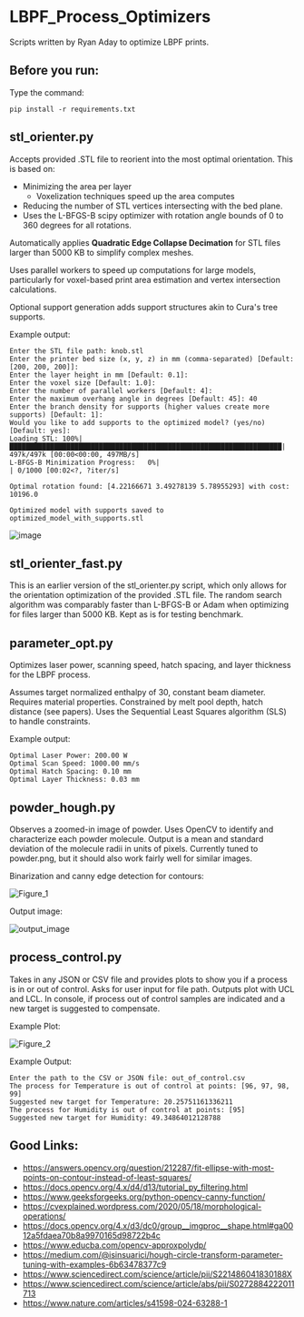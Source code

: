 # LBPF_Process_Optimizers

Scripts written by Ryan Aday to optimize LBPF prints.

## Before you run:

Type the command:

    pip install -r requirements.txt

## stl_orienter.py
Accepts provided .STL file to reorient into the most optimal orientation. This is based on:
  - Minimizing the area per layer
    - Voxelization techniques speed up the area computes
  - Reducing the number of STL vertices intersecting with the bed plane.
  - Uses the L-BFGS-B scipy optimizer with rotation angle bounds of 0 to 360 degrees for all rotations.

Automatically applies **Quadratic Edge Collapse Decimation** for STL files larger than 5000 KB to simplify complex meshes.

Uses parallel workers to speed up computations for large models, particularly for voxel-based print area estimation and vertex intersection calculations.

Optional support generation adds support structures akin to Cura's tree supports.

Example output:

    Enter the STL file path: knob.stl
    Enter the printer bed size (x, y, z) in mm (comma-separated) [Default: [200, 200, 200]]:
    Enter the layer height in mm [Default: 0.1]:
    Enter the voxel size [Default: 1.0]:
    Enter the number of parallel workers [Default: 4]:
    Enter the maximum overhang angle in degrees [Default: 45]: 40
    Enter the branch density for supports (higher values create more supports) [Default: 1]:
    Would you like to add supports to the optimized model? (yes/no) [Default: yes]:
    Loading STL: 100%|███████████████████████████████████████████████████████████████████| 497k/497k [00:00<00:00, 497MB/s]
    L-BFGS-B Minimization Progress:   0%|                                                       | 0/1000 [00:02<?, ?iter/s]
    
    Optimal rotation found: [4.22166671 3.49278139 5.78955293] with cost: 10196.0
    
    Optimized model with supports saved to optimized_model_with_supports.stl

![image](https://github.com/user-attachments/assets/4962eb3f-c50c-45d9-acf2-fee5fd32f4dd)

## stl_orienter_fast.py
This is an earlier version of the stl_orienter.py script, which only allows for the orientation optimization of the provided .STL file.
The random search algorithm was comparably faster than L-BFGS-B or Adam when optimizing for files larger than 5000 KB.
Kept as is for testing benchmark.


## parameter_opt.py
Optimizes laser power, scanning speed, hatch spacing, and layer thickness for the LBPF process.

Assumes target normalized enthalpy of 30, constant beam diameter.
Requires material properties.
Constrained by melt pool depth, hatch distance (see papers).
Uses the Sequential Least Squares algorithm (SLS) to handle constraints.

Example output:

    Optimal Laser Power: 200.00 W
    Optimal Scan Speed: 1000.00 mm/s
    Optimal Hatch Spacing: 0.10 mm
    Optimal Layer Thickness: 0.03 mm

## powder_hough.py
Observes a zoomed-in image of powder. Uses OpenCV to identify and characterize each powder molecule.
Output is a mean and standard deviation of the molecule radii in units of pixels.
Currently tuned to powder.png, but it should also work fairly well for similar images.

Binarization and canny edge detection for contours:

![Figure_1](https://github.com/user-attachments/assets/563e14b1-7dc9-47f3-8143-c7159224597d)

Output image:

![output_image](https://github.com/user-attachments/assets/4eda6586-5d06-41aa-9e68-2c5061e1c13e)

## process_control.py
Takes in any JSON or CSV file and provides plots to show you if a process is in or out of control.
Asks for user input for file path.
Outputs plot with UCL and LCL. In console, if process out of control samples are indicated and a new target is suggested to compensate.

Example Plot:

![Figure_2](https://github.com/user-attachments/assets/e929b244-9500-433f-b560-3aa6c61bc144)

Example Output:

    Enter the path to the CSV or JSON file: out_of_control.csv
    The process for Temperature is out of control at points: [96, 97, 98, 99]
    Suggested new target for Temperature: 20.25751161336211
    The process for Humidity is out of control at points: [95]
    Suggested new target for Humidity: 49.34864012128788

## Good Links:
 - https://answers.opencv.org/question/212287/fit-ellipse-with-most-points-on-contour-instead-of-least-squares/
 - https://docs.opencv.org/4.x/d4/d13/tutorial_py_filtering.html
 - https://www.geeksforgeeks.org/python-opencv-canny-function/
 - https://cvexplained.wordpress.com/2020/05/18/morphological-operations/
 - https://docs.opencv.org/4.x/d3/dc0/group__imgproc__shape.html#ga0012a5fdaea70b8a9970165d98722b4c
 - https://www.educba.com/opencv-approxpolydp/
 - https://medium.com/@isinsuarici/hough-circle-transform-parameter-tuning-with-examples-6b63478377c9
 - https://www.sciencedirect.com/science/article/pii/S221486041830188X
 - https://www.sciencedirect.com/science/article/abs/pii/S0272884222011713
 - https://www.nature.com/articles/s41598-024-63288-1
